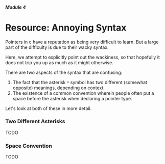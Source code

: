##### Module 4

# Resource: Annoying Syntax

Pointers in c have a reputation as being very difficult to learn. But a large part of the difficulty is due to their wacky syntax. 

Here, we attempt to explicitly point out the wackiness, so that hopefully it does not trip you up as much as it might otherwise.

There are two aspects of the syntax that are confusing:

1. The fact that the asterisk `*` symbol has two different (somewhat opposite) meanings, depending on context.
2. The existence of a common convention wherein people often put a space before the asterisk when declaring a pointer type.

Let's look at both of these in more detail.

### Two Different Asterisks

TODO

### Space Convention

TODO

